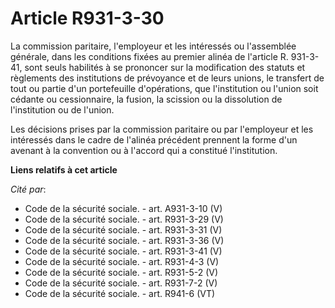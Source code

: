 # Article R931-3-30

La commission paritaire, l'employeur et les intéressés ou l'assemblée générale, dans les conditions fixées au premier alinéa
de l'article R. 931-3-41, sont seuls habilités à se prononcer sur la modification des statuts et règlements des institutions
de prévoyance et de leurs unions, le transfert de tout ou partie d'un portefeuille d'opérations, que l'institution ou l'union
soit cédante ou cessionnaire, la fusion, la scission ou la dissolution de l'institution ou de l'union.

Les décisions prises par la commission paritaire ou par l'employeur et les intéressés dans le cadre de l'alinéa précédent
prennent la forme d'un avenant à la convention ou à l'accord qui a constitué l'institution.

**Liens relatifs à cet article**

_Cité par_:

  - Code de la sécurité sociale. - art. A931-3-10 (V)
  - Code de la sécurité sociale. - art. R931-3-29 (V)
  - Code de la sécurité sociale. - art. R931-3-31 (V)
  - Code de la sécurité sociale. - art. R931-3-36 (V)
  - Code de la sécurité sociale. - art. R931-3-41 (V)
  - Code de la sécurité sociale. - art. R931-4-3 (V)
  - Code de la sécurité sociale. - art. R931-5-2 (V)
  - Code de la sécurité sociale. - art. R931-7-2 (V)
  - Code de la sécurité sociale. - art. R941-6 (VT)
